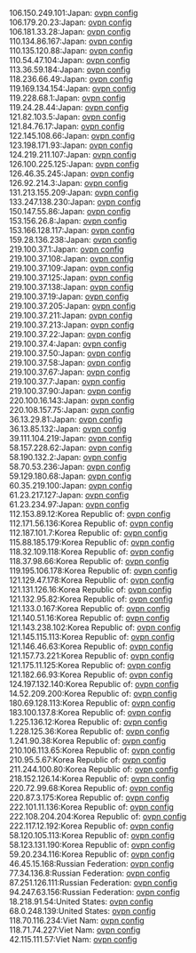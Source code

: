 106.150.249.101:Japan: [ovpn config](vpn/106_150_249_101.ovpn)  
106.179.20.23:Japan: [ovpn config](vpn/106_179_20_23.ovpn)  
106.181.33.28:Japan: [ovpn config](vpn/106_181_33_28.ovpn)  
110.134.86.167:Japan: [ovpn config](vpn/110_134_86_167.ovpn)  
110.135.120.88:Japan: [ovpn config](vpn/110_135_120_88.ovpn)  
110.54.47.104:Japan: [ovpn config](vpn/110_54_47_104.ovpn)  
113.36.59.184:Japan: [ovpn config](vpn/113_36_59_184.ovpn)  
118.236.66.49:Japan: [ovpn config](vpn/118_236_66_49.ovpn)  
119.169.134.154:Japan: [ovpn config](vpn/119_169_134_154.ovpn)  
119.228.68.1:Japan: [ovpn config](vpn/119_228_68_1.ovpn)  
119.24.28.44:Japan: [ovpn config](vpn/119_24_28_44.ovpn)  
121.82.103.5:Japan: [ovpn config](vpn/121_82_103_5.ovpn)  
121.84.76.17:Japan: [ovpn config](vpn/121_84_76_17.ovpn)  
122.145.108.66:Japan: [ovpn config](vpn/122_145_108_66.ovpn)  
123.198.171.93:Japan: [ovpn config](vpn/123_198_171_93.ovpn)  
124.219.211.107:Japan: [ovpn config](vpn/124_219_211_107.ovpn)  
126.100.225.125:Japan: [ovpn config](vpn/126_100_225_125.ovpn)  
126.46.35.245:Japan: [ovpn config](vpn/126_46_35_245.ovpn)  
126.92.214.3:Japan: [ovpn config](vpn/126_92_214_3.ovpn)  
131.213.155.209:Japan: [ovpn config](vpn/131_213_155_209.ovpn)  
133.247.138.230:Japan: [ovpn config](vpn/133_247_138_230.ovpn)  
150.147.55.86:Japan: [ovpn config](vpn/150_147_55_86.ovpn)  
153.156.26.8:Japan: [ovpn config](vpn/153_156_26_8.ovpn)  
153.166.128.117:Japan: [ovpn config](vpn/153_166_128_117.ovpn)  
159.28.136.238:Japan: [ovpn config](vpn/159_28_136_238.ovpn)  
219.100.37.1:Japan: [ovpn config](vpn/219_100_37_1.ovpn)  
219.100.37.108:Japan: [ovpn config](vpn/219_100_37_108.ovpn)  
219.100.37.109:Japan: [ovpn config](vpn/219_100_37_109.ovpn)  
219.100.37.125:Japan: [ovpn config](vpn/219_100_37_125.ovpn)  
219.100.37.138:Japan: [ovpn config](vpn/219_100_37_138.ovpn)  
219.100.37.19:Japan: [ovpn config](vpn/219_100_37_19.ovpn)  
219.100.37.205:Japan: [ovpn config](vpn/219_100_37_205.ovpn)  
219.100.37.211:Japan: [ovpn config](vpn/219_100_37_211.ovpn)  
219.100.37.213:Japan: [ovpn config](vpn/219_100_37_213.ovpn)  
219.100.37.22:Japan: [ovpn config](vpn/219_100_37_22.ovpn)  
219.100.37.4:Japan: [ovpn config](vpn/219_100_37_4.ovpn)  
219.100.37.50:Japan: [ovpn config](vpn/219_100_37_50.ovpn)  
219.100.37.58:Japan: [ovpn config](vpn/219_100_37_58.ovpn)  
219.100.37.67:Japan: [ovpn config](vpn/219_100_37_67.ovpn)  
219.100.37.7:Japan: [ovpn config](vpn/219_100_37_7.ovpn)  
219.100.37.90:Japan: [ovpn config](vpn/219_100_37_90.ovpn)  
220.100.16.143:Japan: [ovpn config](vpn/220_100_16_143.ovpn)  
220.108.157.75:Japan: [ovpn config](vpn/220_108_157_75.ovpn)  
36.13.29.81:Japan: [ovpn config](vpn/36_13_29_81.ovpn)  
36.13.85.132:Japan: [ovpn config](vpn/36_13_85_132.ovpn)  
39.111.104.219:Japan: [ovpn config](vpn/39_111_104_219.ovpn)  
58.157.228.62:Japan: [ovpn config](vpn/58_157_228_62.ovpn)  
58.190.132.2:Japan: [ovpn config](vpn/58_190_132_2.ovpn)  
58.70.53.236:Japan: [ovpn config](vpn/58_70_53_236.ovpn)  
59.129.180.68:Japan: [ovpn config](vpn/59_129_180_68.ovpn)  
60.35.219.100:Japan: [ovpn config](vpn/60_35_219_100.ovpn)  
61.23.217.127:Japan: [ovpn config](vpn/61_23_217_127.ovpn)  
61.23.234.97:Japan: [ovpn config](vpn/61_23_234_97.ovpn)  
112.153.89.12:Korea Republic of: [ovpn config](vpn/112_153_89_12.ovpn)  
112.171.56.136:Korea Republic of: [ovpn config](vpn/112_171_56_136.ovpn)  
112.187.101.7:Korea Republic of: [ovpn config](vpn/112_187_101_7.ovpn)  
115.88.185.179:Korea Republic of: [ovpn config](vpn/115_88_185_179.ovpn)  
118.32.109.118:Korea Republic of: [ovpn config](vpn/118_32_109_118.ovpn)  
118.37.98.66:Korea Republic of: [ovpn config](vpn/118_37_98_66.ovpn)  
119.195.106.178:Korea Republic of: [ovpn config](vpn/119_195_106_178.ovpn)  
121.129.47.178:Korea Republic of: [ovpn config](vpn/121_129_47_178.ovpn)  
121.131.126.16:Korea Republic of: [ovpn config](vpn/121_131_126_16.ovpn)  
121.132.95.82:Korea Republic of: [ovpn config](vpn/121_132_95_82.ovpn)  
121.133.0.167:Korea Republic of: [ovpn config](vpn/121_133_0_167.ovpn)  
121.140.51.16:Korea Republic of: [ovpn config](vpn/121_140_51_16.ovpn)  
121.143.238.102:Korea Republic of: [ovpn config](vpn/121_143_238_102.ovpn)  
121.145.115.113:Korea Republic of: [ovpn config](vpn/121_145_115_113.ovpn)  
121.146.46.63:Korea Republic of: [ovpn config](vpn/121_146_46_63.ovpn)  
121.157.73.221:Korea Republic of: [ovpn config](vpn/121_157_73_221.ovpn)  
121.175.11.125:Korea Republic of: [ovpn config](vpn/121_175_11_125.ovpn)  
121.182.66.93:Korea Republic of: [ovpn config](vpn/121_182_66_93.ovpn)  
124.197.132.140:Korea Republic of: [ovpn config](vpn/124_197_132_140.ovpn)  
14.52.209.200:Korea Republic of: [ovpn config](vpn/14_52_209_200.ovpn)  
180.69.128.113:Korea Republic of: [ovpn config](vpn/180_69_128_113.ovpn)  
183.100.137.8:Korea Republic of: [ovpn config](vpn/183_100_137_8.ovpn)  
1.225.136.12:Korea Republic of: [ovpn config](vpn/1_225_136_12.ovpn)  
1.228.125.36:Korea Republic of: [ovpn config](vpn/1_228_125_36.ovpn)  
1.241.90.38:Korea Republic of: [ovpn config](vpn/1_241_90_38.ovpn)  
210.106.113.65:Korea Republic of: [ovpn config](vpn/210_106_113_65.ovpn)  
210.95.5.67:Korea Republic of: [ovpn config](vpn/210_95_5_67.ovpn)  
211.244.100.80:Korea Republic of: [ovpn config](vpn/211_244_100_80.ovpn)  
218.152.126.14:Korea Republic of: [ovpn config](vpn/218_152_126_14.ovpn)  
220.72.99.68:Korea Republic of: [ovpn config](vpn/220_72_99_68.ovpn)  
220.87.3.175:Korea Republic of: [ovpn config](vpn/220_87_3_175.ovpn)  
222.101.11.136:Korea Republic of: [ovpn config](vpn/222_101_11_136.ovpn)  
222.108.204.204:Korea Republic of: [ovpn config](vpn/222_108_204_204.ovpn)  
222.117.12.192:Korea Republic of: [ovpn config](vpn/222_117_12_192.ovpn)  
58.120.105.113:Korea Republic of: [ovpn config](vpn/58_120_105_113.ovpn)  
58.123.131.190:Korea Republic of: [ovpn config](vpn/58_123_131_190.ovpn)  
59.20.234.116:Korea Republic of: [ovpn config](vpn/59_20_234_116.ovpn)  
46.45.15.168:Russian Federation: [ovpn config](vpn/46_45_15_168.ovpn)  
77.34.136.8:Russian Federation: [ovpn config](vpn/77_34_136_8.ovpn)  
87.251.126.111:Russian Federation: [ovpn config](vpn/87_251_126_111.ovpn)  
94.247.63.156:Russian Federation: [ovpn config](vpn/94_247_63_156.ovpn)  
18.218.91.54:United States: [ovpn config](vpn/18_218_91_54.ovpn)  
68.0.248.139:United States: [ovpn config](vpn/68_0_248_139.ovpn)  
118.70.116.234:Viet Nam: [ovpn config](vpn/118_70_116_234.ovpn)  
118.71.74.227:Viet Nam: [ovpn config](vpn/118_71_74_227.ovpn)  
42.115.111.57:Viet Nam: [ovpn config](vpn/42_115_111_57.ovpn)  
